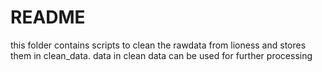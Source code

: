 # README

this folder contains scripts to clean the rawdata from lioness and stores them in clean_data. 
data in clean data can be used for further processing